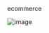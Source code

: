ecommerce

![image](https://github.com/user-attachments/assets/27c566a4-16eb-4c9e-a566-40d25e93cbc2)
